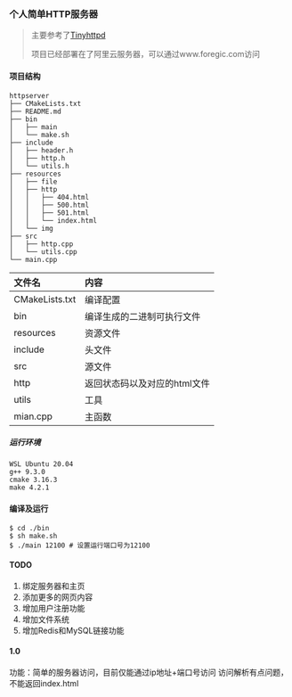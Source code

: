 ### 个人简单HTTP服务器
> 主要参考了[Tinyhttpd](https://github.com/EZLippi/Tinyhttpd)
>
> 项目已经部署在了阿里云服务器，可以通过www.foregic.com访问


 

#### 项目结构

```
httpserver
├── CMakeLists.txt
├── README.md
├── bin
│   ├── main
│   └── make.sh
├── include
│   ├── header.h
│   ├── http.h
│   └── utils.h
├── resources
│   ├── file
│   ├── http
│   │   ├── 404.html
│   │   ├── 500.html
│   │   ├── 501.html
│   │   └── index.html
│   └── img
├── src
│   ├── http.cpp
│   └── utils.cpp
└── main.cpp
```

|文件名|内容|
|:--|:--|
|CMakeLists.txt|编译配置|
|bin|编译生成的二进制可执行文件|
|resources|资源文件|
|include|头文件|
|src|源文件|
|http|返回状态码以及对应的html文件|
|utils|工具|
|mian.cpp|主函数|


##### 运行环境
```
WSL Ubuntu 20.04
g++ 9.3.0
cmake 3.16.3
make 4.2.1
```

#### 编译及运行
```shell
$ cd ./bin
$ sh make.sh
$ ./main 12100 # 设置运行端口号为12100
```

#### TODO
1. 绑定服务器和主页
1. 添加更多的网页内容
2. 增加用户注册功能
3. 增加文件系统
4. 增加Redis和MySQL链接功能


#### 1.0
功能：简单的服务器访问，目前仅能通过ip地址+端口号访问
访问解析有点问题，不能返回index.html

